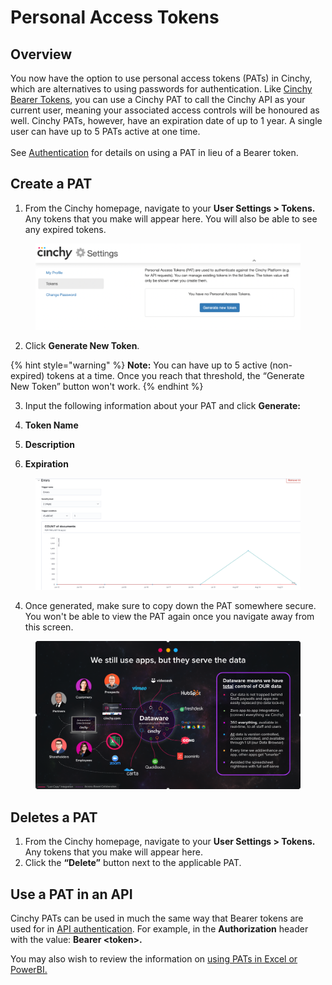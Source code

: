 # Personal Access Tokens

## Overview

You now have the option to use personal access tokens (PATs) in Cinchy, which are alternatives to using passwords for authentication. Like [Cinchy Bearer Tokens](https://platform.docs.cinchy.com/api-guide/api-overview/api-authentication#post-bearer-token-request), you can use a Cinchy PAT to call the Cinchy API as your current user, meaning your associated access controls will be honoured as well. Cinchy PATs, however, have an expiration date of up to 1 year. A single user can have up to 5 PATs active at one time.\
\
See [Authentication](../../../api-guide/api-overview/api-authentication.md) for details on using a PAT in lieu of a Bearer token.

## Create a PAT

1. From the Cinchy homepage, navigate to your **User Settings > Tokens.** Any tokens that you make will appear here. You will also be able to see any expired tokens.

<figure><img src="../../../.gitbook/assets/image (715).png" alt=""><figcaption></figcaption></figure>

2. Click **Generate New Token**.

{% hint style="warning" %}
**Note:** You can have up to 5 active (non-expired) tokens at a time. Once you reach that threshold, the “Generate New Token” button won't work.
{% endhint %}

3. Input the following information about your PAT and click **Generate:**

1. **Token Name**
2. **Description**
3. **Expiration**

<figure><img src="../../../.gitbook/assets/image (290).png" alt=""><figcaption></figcaption></figure>

4. Once generated, make sure to copy down the PAT somewhere secure. You won't be able to view the PAT again once you navigate away from this screen.

<figure><img src="../../../.gitbook/assets/image (240).png" alt=""><figcaption></figcaption></figure>

## Deletes a PAT

1. From the Cinchy homepage, navigate to your **User Settings > Tokens.** Any tokens that you make will appear here.
2. Click the **“Delete”** button next to the applicable PAT.

## Use a PAT in an API

Cinchy PATs can be used in much the same way that Bearer tokens are used for in [API authentication](../../../api-guide/api-overview/api-authentication.md). For example, in the **Authorization** header with the value: **Bearer \<token>.**

You may also wish to review the information on [using PATs in Excel or PowerBI.](../../builder-guides/integration-guides.md)
